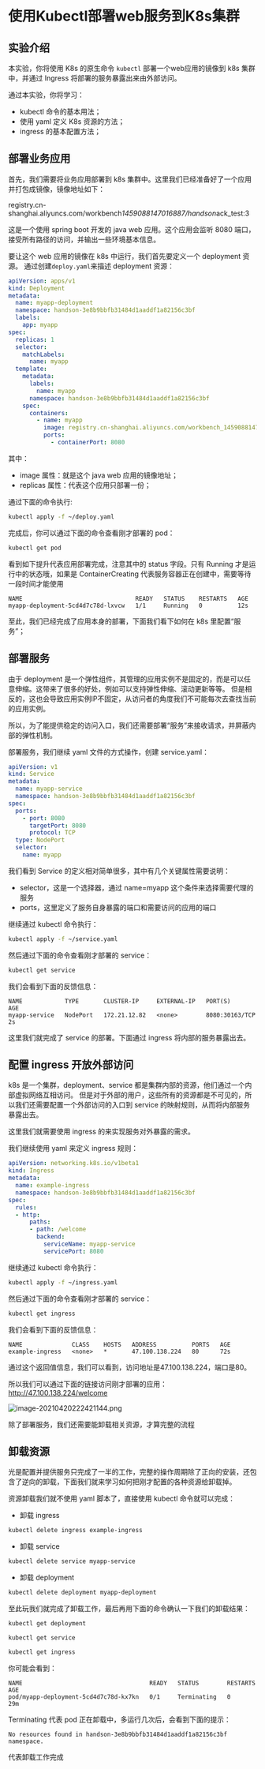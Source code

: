 # 使用Kubectl部署web服务到K8s集群


<!--more-->

## 实验介绍

本实验，你将使用 K8s 的原生命令 `kubectl` 部署一个web应用的镜像到 k8s 集群中，并通过 Ingress 将部署的服务暴露出来由外部访问。

通过本实验，你将学习：

- kubectl 命令的基本用法；
- 使用 yaml 定义 K8s 资源的方法；
- ingress 的基本配置方法；



## 部署业务应用

首先，我们需要将业务应用部署到 k8s 集群中。这里我们已经准备好了一个应用并打包成镜像，镜像地址如下：

registry.cn-shanghai.aliyuncs.com/workbench*1459088147016887/handson*ack_test:3

这是一个使用 spring boot 开发的 java web 应用。这个应用会监听 8080 端口，接受所有路径的访问，并输出一些环境基本信息。

要让这个 web 应用的镜像在 k8s 中运行，我们首先要定义一个 deployment 资源。
通过创建`deploy.yaml`来描述 deployment 资源：

```yaml
apiVersion: apps/v1
kind: Deployment
metadata:
  name: myapp-deployment
  namespace: handson-3e8b9bbfb31484d1aaddf1a82156c3bf
  labels:
    app: myapp
spec:
  replicas: 1
  selector:
    matchLabels:
      name: myapp
  template:
    metadata:
      labels:
        name: myapp
      namespace: handson-3e8b9bbfb31484d1aaddf1a82156c3bf
    spec:
      containers:
        - name: myapp
          image: registry.cn-shanghai.aliyuncs.com/workbench_1459088147016887/handson_ack_test:3
          ports:
            - containerPort: 8080
```

其中：

- image 属性：就是这个 java web 应用的镜像地址；
- replicas 属性：代表这个应用只部署一份；

通过下面的命令执行:

```bash
kubectl apply -f ~/deploy.yaml
```

完成后，你可以通过下面的命令查看刚才部署的 pod：

```bash
kubectl get pod
```

看到如下提升代表应用部署完成，注意其中的 status 字段。只有 Running 才是运行中的状态哦，如果是 ContainerCreating 代表服务容器正在创建中，需要等待一段时间才能使用

```console
NAME                                READY   STATUS    RESTARTS   AGE
myapp-deployment-5cd4d7c78d-lxvcw   1/1     Running   0          12s
```

至此，我们已经完成了应用本身的部署，下面我们看下如何在 k8s 里配置“服务”；

## 部署服务

由于 deployment 是一个弹性组件，其管理的应用实例不是固定的，而是可以任意伸缩。这带来了很多的好处，例如可以支持弹性伸缩、滚动更新等等。
但是相反的，这也会导致应用实例IP不固定，从访问者的角度我们不可能每次去查找当前的应用实例。

所以，为了能提供稳定的访问入口，我们还需要部署“服务”来接收请求，并屏蔽内部的弹性机制。

部署服务，我们继续 yaml 文件的方式操作，创建 service.yaml：

```yaml
apiVersion: v1
kind: Service
metadata:
  name: myapp-service
  namespace: handson-3e8b9bbfb31484d1aaddf1a82156c3bf
spec:
  ports:
    - port: 8080
      targetPort: 8080
      protocol: TCP
  type: NodePort
  selector:
    name: myapp
```

我们看到 Service 的定义相对简单很多，其中有几个关键属性需要说明：

- selector，这是一个选择器，通过 name=myapp 这个条件来选择需要代理的服务
- ports，这里定义了服务自身暴露的端口和需要访问的应用的端口

继续通过 kubectl 命令执行：

```bash
kubectl apply -f ~/service.yaml
```

然后通过下面的命令查看刚才部署的 service：

```bash
kubectl get service
```

我们会看到下面的反馈信息：

```console
NAME            TYPE       CLUSTER-IP     EXTERNAL-IP   PORT(S)          AGE
myapp-service   NodePort   172.21.12.82   <none>        8080:30163/TCP   2s
```

这里我们就完成了 service 的部署。下面通过 ingress 将内部的服务暴露出去。

## 配置 ingress 开放外部访问

k8s 是一个集群，deployment、service 都是集群内部的资源，他们通过一个内部虚拟网络互相访问。
但是对于外部的用户，这些所有的资源都是不可见的，所以我们还需要配置一个外部访问的入口到 service 的映射规则，从而将内部服务暴露出去。

这里我们就需要使用 ingress 的来实现服务对外暴露的需求。

我们继续使用 yaml 来定义 ingress 规则：

```yaml
apiVersion: networking.k8s.io/v1beta1
kind: Ingress
metadata:
  name: example-ingress
  namespace: handson-3e8b9bbfb31484d1aaddf1a82156c3bf
spec:
  rules:
  - http:
      paths:
      - path: /welcome
        backend:
          serviceName: myapp-service
          servicePort: 8080
```

继续通过 kubectl 命令执行：

```bash
kubectl apply -f ~/ingress.yaml
```

然后通过下面的命令查看刚才部署的 service：

```bash
kubectl get ingress
```

我们会看到下面的反馈信息：

```console
NAME              CLASS    HOSTS   ADDRESS          PORTS   AGE
example-ingress   <none>   *       47.100.138.224   80      72s
```

通过这个返回值信息，我们可以看到，访问地址是47.100.138.224，端口是80。

所以我们可以通过下面的链接访问刚才部署的应用：http://47.100.138.224/welcome

![image-20210420222421144.png](./images/image-20210420222421144.png)

除了部署服务，我们还需要能卸载相关资源，才算完整的流程

## 卸载资源

光是配置并提供服务只完成了一半的工作，完整的操作周期除了正向的安装，还包含了逆向的卸载，下面我们就来学习如何把刚才配置的各种资源给卸载掉。

资源卸载我们就不使用 yaml 脚本了，直接使用 kubectl 命令就可以完成：

- 卸载 ingress

```bash
kubectl delete ingress example-ingress
```

- 卸载 service

```bash
kubectl delete service myapp-service
```

- 卸载 deployment

```bash
kubectl delete deployment myapp-deployment
```

至此玩我们就完成了卸载工作，最后再用下面的命令确认一下我们的卸载结果：

```bash
kubectl get deployment
```

```bash
kubectl get service
```

```bash
kubectl get ingress
```

你可能会看到：

```console
NAME                                    READY   STATUS        RESTARTS   AGE
pod/myapp-deployment-5cd4d7c78d-kx7kn   0/1     Terminating   0          29m
```

Terminating 代表 pod 正在卸载中，多运行几次后，会看到下面的提示：

```console
No resources found in handson-3e8b9bbfb31484d1aaddf1a82156c3bf namespace.
```

代表卸载工作完成

